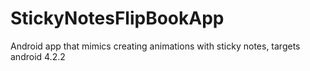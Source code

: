 StickyNotesFlipBookApp
======================

Android app that mimics creating animations with sticky notes, targets android 4.2.2

